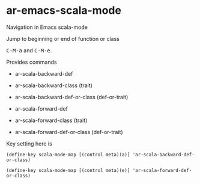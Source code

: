 # ar-emacs-scala-mode
Navigation in Emacs scala-mode 

Jump to beginning or end of function or class

<kbd>C-M-a</kbd> and <kbd>C-M-e</kbd>.

Provides commands

- ar-scala-backward-def

- ar-scala-backward-class (trait)

- ar-scala-backward-def-or-class (def-or-trait)

- ar-scala-forward-def

- ar-scala-forward-class (trait)

- ar-scala-forward-def-or-class (def-or-trait)

Key setting here is

```(define-key scala-mode-map [(control meta)(a)] 'ar-scala-backward-def-or-class)```

```(define-key scala-mode-map [(control meta)(e)] 'ar-scala-forward-def-or-class)```
